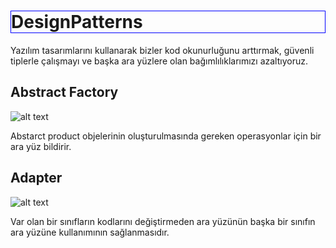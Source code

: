 <h1 style="border:1px solid blue;">DesignPatterns</h1>
Yazılım tasarımlarını kullanarak bizler kod okunurluğunu arttırmak, güvenli tiplerle çalışmayı ve başka ara yüzlere olan bağımlılıklarımızı azaltıyoruz. 

<h2>Abstract Factory</h2>

![alt text](http://is.gd/ri7UfN)

<p>Abstarct product objelerinin oluşturulmasında gereken operasyonlar için bir ara yüz bildirir.</p>

<h2>Adapter</h2>

![alt text](http://t.ly/mKrD)

<p>Var olan bir sınıfların kodlarını değiştirmeden ara yüzünün başka bir sınıfın ara yüzüne kullanımının sağlanmasıdır.</p>
